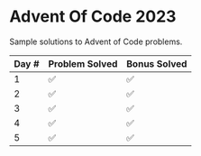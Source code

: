 # Advent Of Code 2023
Sample solutions to Advent of Code problems.

Day # | Problem Solved | Bonus Solved
---|---|---
1|✅|✅
2|✅|✅
3|✅|✅
4|✅|✅
5|✅|✅
